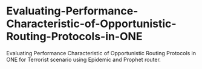 # Evaluating-Performance-Characteristic-of-Opportunistic-Routing-Protocols-in-ONE
Evaluating Performance Characteristic of Opportunistic Routing Protocols in ONE for Terrorist scenario using Epidemic and Prophet router.
